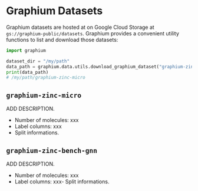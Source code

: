 # Graphium Datasets

Graphium datasets are hosted at on Google Cloud Storage at `gs://graphium-public/datasets`. Graphium provides a convenient utility functions to list and download those datasets:

```python
import graphium

dataset_dir = "/my/path"
data_path = graphium.data.utils.download_graphium_dataset("graphium-zinc-micro", output_path=dataset_dir)
print(data_path)
# /my/path/graphium-zinc-micro
```

## `graphium-zinc-micro`

ADD DESCRIPTION.

- Number of molecules: xxx
- Label columns: xxx
- Split informations.

## `graphium-zinc-bench-gnn`

ADD DESCRIPTION.

- Number of molecules: xxx
- Label columns: xxx- Split informations.
